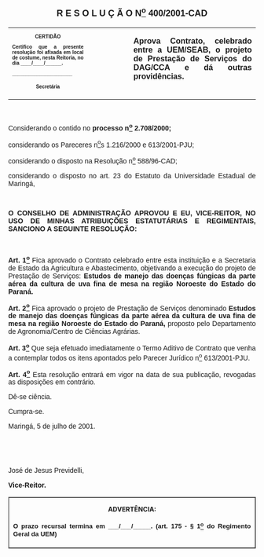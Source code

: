 <BODY>

<B><FONT FACE="Arial" SIZE=4><P ALIGN="CENTER"><A NAME="_Toc445798786"></P>
<P ALIGN="CENTER">R E S O L U &Ccedil; &Atilde; O  N<U><SUP>o</U></SUP>  400/2001-CAD</P>
</B></FONT><FONT FACE="Arial"><P ALIGN="JUSTIFY"></P></FONT>
<TABLE CELLSPACING=0 BORDER=0 CELLPADDING=7 WIDTH=612>
<TR><TD WIDTH="32%" VALIGN="TOP">
<B><FONT FACE="Arial" SIZE=1><P ALIGN="CENTER">CERTID&Atilde;O</P>
<P ALIGN="JUSTIFY">   Certifico que a presente resolu&ccedil;&atilde;o foi afixada em local de costume, nesta Reitoria, no dia ____/____/______.</P>
<P ALIGN="JUSTIFY"></P>
<P ALIGN="JUSTIFY">______________________</P>
<P ALIGN="CENTER">Secret&aacute;ria</B></FONT></TD>
<TD WIDTH="17%" VALIGN="TOP">&nbsp;</TD>
<TD WIDTH="51%" VALIGN="TOP">
<B><FONT FACE="Arial"><P ALIGN="JUSTIFY">Aprova Contrato, celebrado entre a UEM/SEAB, o projeto de Presta&ccedil;&atilde;o de Servi&ccedil;os do DAG/CCA e d&aacute; outras provid&ecirc;ncias.</B></FONT></TD>
</TR>
</TABLE>

<FONT FACE="Arial"><P ALIGN="JUSTIFY"></P>
<P ALIGN="JUSTIFY">&nbsp;</P>
<P ALIGN="JUSTIFY">&#9;Considerando o contido no <B>processo n<U><SUP>o</U></SUP> 2.708/2000;</P>
</B><P ALIGN="JUSTIFY">&#9;considerando os Pareceres n<U><SUP>o</U></SUP>s 1.216/2000 e 613/2001-PJU;</P>
<P ALIGN="JUSTIFY">&#9;considerando o disposto na Resolu&ccedil;&atilde;o n<U><SUP>o</U></SUP> 588/96-CAD;</P>
<P ALIGN="JUSTIFY">considerando o disposto no art. 23 do Estatuto da Universidade Estadual de Maring&aacute;,</P>
<P ALIGN="JUSTIFY"></P>
<P ALIGN="JUSTIFY">&nbsp;</P>
<B><P ALIGN="JUSTIFY">O CONSELHO DE ADMINISTRA&Ccedil;&Atilde;O APROVOU E EU, VICE-REITOR, NO USO DE MINHAS ATRIBUI&Ccedil;&Otilde;ES ESTATUT&Aacute;RIAS E REGIMENTAIS, SANCIONO A SEGUINTE RESOLU&Ccedil;&Atilde;O:</P>
</B><P ALIGN="JUSTIFY"></P>
<P ALIGN="JUSTIFY">&nbsp;</P>
<B><P ALIGN="JUSTIFY">Art. 1<U><SUP>o</B></U></SUP> Fica aprovado o Contrato celebrado entre esta institui&ccedil;&atilde;o e a Secretaria de Estado da Agricultura e Abastecimento, objetivando a execu&ccedil;&atilde;o do projeto de Presta&ccedil;&atilde;o de Servi&ccedil;os: <B>Estudos de manejo das doen&ccedil;as f&uacute;ngicas da parte a&eacute;rea da cultura de uva fina de mesa na regi&atilde;o Noroeste do Estado do Paran&aacute;.</P>
<P ALIGN="JUSTIFY">Art. 2<U><SUP>o</U></SUP> </B>Fica aprovado o projeto de Presta&ccedil;&atilde;o de Servi&ccedil;os denominado <B>Estudos de manejo das doen&ccedil;as f&uacute;ngicas da parte a&eacute;rea da cultura de uva fina de mesa na regi&atilde;o Noroeste do Estado do Paran&aacute;,</B> proposto pelo Departamento de Agronomia/Centro de Ci&ecirc;ncias Agr&aacute;rias.</P>
<B><P ALIGN="JUSTIFY">Art. 3<U><SUP>o</U></SUP> </B>Que seja efetuado imediatamente o Termo Aditivo de Contrato que venha a contemplar todos os itens apontados pelo Parecer Jur&iacute;dico n<U><SUP>o</U></SUP> 613/2001-PJU.</P>
<B><P ALIGN="JUSTIFY">Art. 4<U><SUP>o</U></SUP> </B>Esta resolu&ccedil;&atilde;o entrar&aacute; em vigor na data de sua publica&ccedil;&atilde;o, revogadas as disposi&ccedil;&otilde;es em contr&aacute;rio.</P>
<P ALIGN="JUSTIFY">&#9;D&ecirc;-se ci&ecirc;ncia.</P>
<P ALIGN="JUSTIFY">&#9;Cumpra-se.</P>
<P ALIGN="JUSTIFY">Maring&aacute;, 5 de julho de 2001.</P>
<P ALIGN="JUSTIFY"></P>
<P ALIGN="JUSTIFY">&nbsp;</P>
<P ALIGN="JUSTIFY">&nbsp;</P>
<P ALIGN="JUSTIFY">Jos&eacute; de Jesus Previdelli,</P>
<B><P ALIGN="JUSTIFY">Vice-Reitor.</P>
</B><P ALIGN="JUSTIFY"></P></FONT>
<TABLE BORDER CELLSPACING=1 CELLPADDING=4 WIDTH=207>
<TR><TD VALIGN="TOP">
<B><FONT SIZE=2><P ALIGN="CENTER">ADVERT&Ecirc;NCIA:</P>
</FONT><FONT FACE="Arial" SIZE=2><P ALIGN="JUSTIFY">O prazo recursal termina em ___/___/_____. (art. 175 - § 1<U><SUP>o</U></SUP> do Regimento Geral da UEM)</B></FONT></TD>
</TR>
</TABLE>

<FONT SIZE=2><P></A></P></FONT></BODY>
